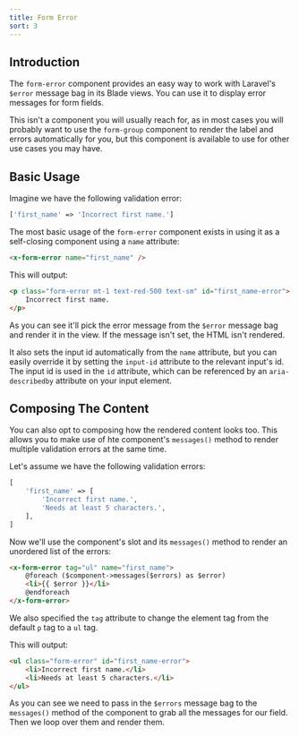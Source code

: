 ```yaml
---
title: Form Error
sort: 3
---
```


## Introduction

The `form-error` component provides an easy way to work with Laravel's `$error` message bag
in its Blade views. You can use it to display error messages for form fields.

This isn't a component you will usually reach for, as in most cases you will probably
want to use the `form-group` component to render the label and errors automatically
for you, but this component is available to use for other use cases you may have.

## Basic Usage

Imagine we have the following validation error:

```php
['first_name' => 'Incorrect first name.']
```

The most basic usage of the `form-error` component exists in using it as a self-closing component
using a `name` attribute:

```html
<x-form-error name="first_name" />
```

This will output:

```html
<p class="form-error mt-1 text-red-500 text-sm" id="first_name-error">
    Incorrect first name.
</p>
```

As you can see it'll pick the error message from the `$error` message bag and
render it in the view. If the message isn't set, the HTML isn't rendered.

It also sets the input id automatically from the `name` attribute, but you can easily override it by
setting the `input-id` attribute to the relevant input's id. The input id is used in the `id` attribute,
which can be referenced by an `aria-describedby` attribute on your input element.

## Composing The Content

You can also opt to composing how the rendered content looks too. This allows you to make use of hte component's
`messages()` method to render multiple validation errors at the same time.

Let's assume we have the following validation errors:

```php
[
    'first_name' => [
        'Incorrect first name.',
        'Needs at least 5 characters.',
    ],
]
```

Now we'll use the component's slot and its `messages()` method to render an unordered list of the errors:

```html
<x-form-error tag="ul" name="first_name">
    @foreach ($component->messages($errors) as $error)
    <li>{{ $error }}</li>
    @endforeach
</x-form-error>
```

We also specified the `tag` attribute to change the element tag from the default `p` tag to a `ul` tag.

This will output:

```html
<ul class="form-error" id="first_name-error">
    <li>Incorrect first name.</li>
    <li>Needs at least 5 characters.</li>
</ul>
```

As you can see we need to pass in the `$errors` message bag to the `messages()`
method of the component to grab all the messages for our field. Then we loop over
them and render them.
